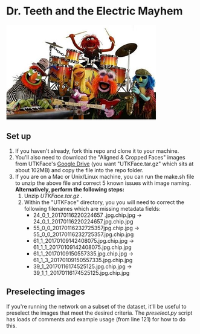 # Dr. Teeth and the Electric Mayhem

<img alt="Picture of the band" src="The_Electric_Mayhem.jpg">

## Set up

1. If you haven't already, fork this repo and clone it to your machine.
2. You'll also need to download the "Aligned & Cropped Faces" images from UTKFace's [Google Drive](https://drive.google.com/drive/folders/0BxYys69jI14kU0I1YUQyY1ZDRUE?resourcekey=0-01Pth1hq20K4kuGVkp3oBw) (you want "UTKFace.tar.gz" which sits at about 102MB) and copy the file into the repo folder.
3. If you are on a Mac or Unix/Linux machine, you can run the make.sh file to unzip the above file and correct 5 known issues with image naming. **Alternatively, perform the following steps:**
   1. Unzip _UTKFace.tar.gz_ .
   2. Within the "UTKFace" directory, you you will need to correct the following filenames which are missing metadata fields:
       * 24_0_1_20170116220224657 .jpg.chip.jpg -> 24_0_1_20170116220224657.jpg.chip.jpg
       * 55_0_0_20170116232725357jpg.chip.jpg -> 55_0_0_20170116232725357.jpg.chip.jpg
       * 61_1_20170109142408075.jpg.chip.jpg -> 61_1_1_20170109142408075.jpg.chip.jpg
       * 61_1_20170109150557335.jpg.chip.jpg -> 61_1_3_20170109150557335.jpg.chip.jpg
       * 39_1_20170116174525125.jpg.chip.jpg -> 39_1_1_20170116174525125.jpg.chip.jpg

## Preselecting images

If you're running the network on a subset of the dataset, it'll be useful to preselect the images that meet the desired criteria. The _preselect.py_ script has loads of comments and example usage (from line 121) for how to do this.